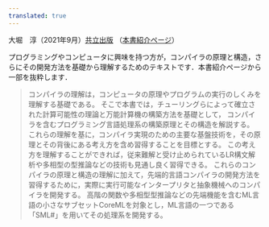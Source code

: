 ```yaml
---
translated: true
---
```

大堀　淳（2021年9月）[共立出版](https://www.kyoritsu-pub.co.jp/) （[本書紹介ページ](https://www.kyoritsu-pub.co.jp/bookdetail/9784320124783)）

プログラミングやコンピュータに興味を持つ方が，コンパイラの原理と構造，さらにその開発方法を基礎から理解するためのテキストです．本書紹介ページから一部を抜粋します．

>コンパイラの理解は，コンピュータの原理やプログラムの実行のしくみを理解する基礎である。
そこで本書では，チューリングらによって確立された計算可能性の理論と万能計算機の構築方法を基礎として，
コンパイラを含むプログラミング言語処理系の構築原理とその構造を解説する。
これらの理解を基に，コンパイラ実現のための主要な基盤技術を，その原理とその背後にある考え方を含め習得することを目標とする。
この考え方を理解することができれば，従来難解と受け止められているLR構文解析や多相型の型推論などの技術も見通し良く習得できる。
これらのコンパイラの原理と構造の理解に加えて，先端的言語コンパイラの開発方法を習得するために，実際に実行可能なインタープリタと抽象機械へのコンパイラを開発する。
高階の関数や多相型型推論などの先端機能を含むML言語の小さなサブセットCoreMLを対象とし，ML言語の一つである「SML#」を用いてその処理系を開発する。
